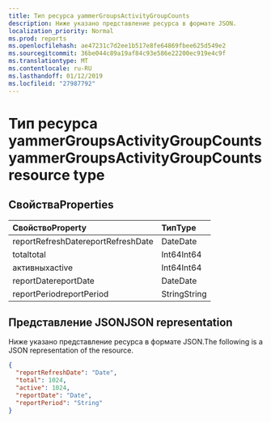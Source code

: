 ```yaml
---
title: Тип ресурса yammerGroupsActivityGroupCounts
description: Ниже указано представление ресурса в формате JSON.
localization_priority: Normal
ms.prod: reports
ms.openlocfilehash: ae47231c7d2ee1b517e8fe64869fbee625d549e2
ms.sourcegitcommit: 36be044c89a19af84c93e586e22200ec919e4c9f
ms.translationtype: MT
ms.contentlocale: ru-RU
ms.lasthandoff: 01/12/2019
ms.locfileid: "27987792"
---
```

# <a name="yammergroupsactivitygroupcounts-resource-type"></a><span data-ttu-id="f4836-103">Тип ресурса yammerGroupsActivityGroupCounts</span><span class="sxs-lookup"><span data-stu-id="f4836-103">yammerGroupsActivityGroupCounts resource type</span></span>

## <a name="properties"></a><span data-ttu-id="f4836-104">Свойства</span><span class="sxs-lookup"><span data-stu-id="f4836-104">Properties</span></span>

| <span data-ttu-id="f4836-105">Свойство</span><span class="sxs-lookup"><span data-stu-id="f4836-105">Property</span></span>          | <span data-ttu-id="f4836-106">Тип</span><span class="sxs-lookup"><span data-stu-id="f4836-106">Type</span></span>   |
| :---------------- | :----- |
| <span data-ttu-id="f4836-107">reportRefreshDate</span><span class="sxs-lookup"><span data-stu-id="f4836-107">reportRefreshDate</span></span> | <span data-ttu-id="f4836-108">Date</span><span class="sxs-lookup"><span data-stu-id="f4836-108">Date</span></span>   |
| <span data-ttu-id="f4836-109">total</span><span class="sxs-lookup"><span data-stu-id="f4836-109">total</span></span>             | <span data-ttu-id="f4836-110">Int64</span><span class="sxs-lookup"><span data-stu-id="f4836-110">Int64</span></span>  |
| <span data-ttu-id="f4836-111">активных</span><span class="sxs-lookup"><span data-stu-id="f4836-111">active</span></span>            | <span data-ttu-id="f4836-112">Int64</span><span class="sxs-lookup"><span data-stu-id="f4836-112">Int64</span></span>  |
| <span data-ttu-id="f4836-113">reportDate</span><span class="sxs-lookup"><span data-stu-id="f4836-113">reportDate</span></span>        | <span data-ttu-id="f4836-114">Date</span><span class="sxs-lookup"><span data-stu-id="f4836-114">Date</span></span>   |
| <span data-ttu-id="f4836-115">reportPeriod</span><span class="sxs-lookup"><span data-stu-id="f4836-115">reportPeriod</span></span>      | <span data-ttu-id="f4836-116">String</span><span class="sxs-lookup"><span data-stu-id="f4836-116">String</span></span> |

## <a name="json-representation"></a><span data-ttu-id="f4836-117">Представление JSON</span><span class="sxs-lookup"><span data-stu-id="f4836-117">JSON representation</span></span>

<span data-ttu-id="f4836-118">Ниже указано представление ресурса в формате JSON.</span><span class="sxs-lookup"><span data-stu-id="f4836-118">The following is a JSON representation of the resource.</span></span>

<!-- {
  "blockType": "resource",
  "@odata.type": "microsoft.graph.yammerGroupsActivityGroupCounts"
} -->

```json
{
  "reportRefreshDate": "Date", 
  "total": 1024, 
  "active": 1024, 
  "reportDate": "Date", 
  "reportPeriod": "String"
}
```
